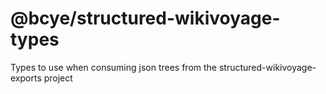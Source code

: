 # @bcye/structured-wikivoyage-types

Types to use when consuming json trees from the structured-wikivoyage-exports project
